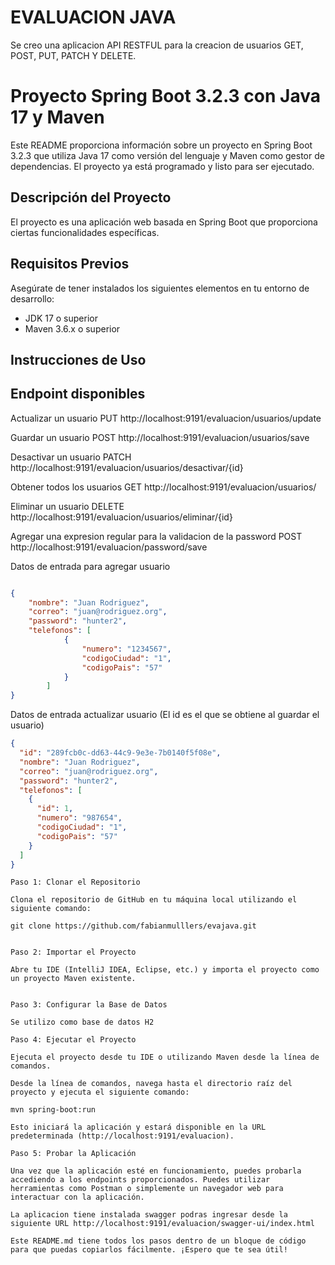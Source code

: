 # EVALUACION JAVA

Se creo una aplicacion API RESTFUL para la creacion de usuarios GET, POST, PUT, PATCH Y DELETE.

# Proyecto Spring Boot 3.2.3 con Java 17 y Maven

Este README proporciona información sobre un proyecto en Spring Boot 3.2.3 que utiliza Java 17 como versión del lenguaje y Maven como gestor de dependencias. El proyecto ya está programado y listo para ser ejecutado.

## Descripción del Proyecto

El proyecto es una aplicación web basada en Spring Boot que proporciona ciertas funcionalidades específicas. 

## Requisitos Previos

Asegúrate de tener instalados los siguientes elementos en tu entorno de desarrollo:

- JDK 17 o superior
- Maven 3.6.x o superior

## Instrucciones de Uso


## Endpoint disponibles

Actualizar un usuario
PUT http://localhost:9191/evaluacion/usuarios/update

Guardar un usuario
POST http://localhost:9191/evaluacion/usuarios/save

Desactivar un usuario
PATCH http://localhost:9191/evaluacion/usuarios/desactivar/{id}

Obtener todos los usuarios
GET http://localhost:9191/evaluacion/usuarios/

Eliminar un usuario
DELETE http://localhost:9191/evaluacion/usuarios/eliminar/{id}

Agregar una expresion regular para la validacion de la password
POST http://localhost:9191/evaluacion/password/save


Datos de entrada para agregar usuario

```json

{
    "nombre": "Juan Rodriguez",
    "correo": "juan@rodriguez.org",
    "password": "hunter2",
    "telefonos": [
            {
                "numero": "1234567",
                "codigoCiudad": "1",
                "codigoPais": "57"
            }
        ]
}
```

Datos de entrada actualizar usuario (El id es el que se obtiene al guardar el usuario)

```json
{
  "id": "289fcb0c-dd63-44c9-9e3e-7b0140f5f08e",
  "nombre": "Juan Rodriguez",
  "correo": "juan@rodriguez.org",
  "password": "hunter2",
  "telefonos": [
    {
      "id": 1,
      "numero": "987654",
      "codigoCiudad": "1",
      "codigoPais": "57"
    }
  ]
}
```


```plaintext
Paso 1: Clonar el Repositorio

Clona el repositorio de GitHub en tu máquina local utilizando el siguiente comando:

git clone https://github.com/fabianmulllers/evajava.git


Paso 2: Importar el Proyecto

Abre tu IDE (IntelliJ IDEA, Eclipse, etc.) y importa el proyecto como un proyecto Maven existente.


Paso 3: Configurar la Base de Datos 

Se utilizo como base de datos H2

Paso 4: Ejecutar el Proyecto

Ejecuta el proyecto desde tu IDE o utilizando Maven desde la línea de comandos. 

Desde la línea de comandos, navega hasta el directorio raíz del proyecto y ejecuta el siguiente comando:

mvn spring-boot:run

Esto iniciará la aplicación y estará disponible en la URL predeterminada (http://localhost:9191/evaluacion).

Paso 5: Probar la Aplicación

Una vez que la aplicación esté en funcionamiento, puedes probarla accediendo a los endpoints proporcionados. Puedes utilizar herramientas como Postman o simplemente un navegador web para interactuar con la aplicación.

La aplicacion tiene instalada swagger podras ingresar desde la siguiente URL http://localhost:9191/evaluacion/swagger-ui/index.html

Este README.md tiene todos los pasos dentro de un bloque de código para que puedas copiarlos fácilmente. ¡Espero que te sea útil!


